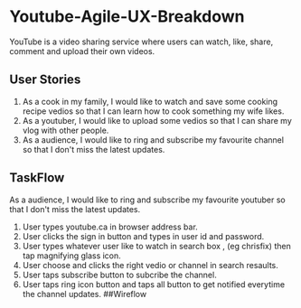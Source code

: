 # Youtube-Agile-UX-Breakdown
YouTube is a video sharing service where users can watch, like, share, comment and upload their own videos.

## User Stories
1. As a cook in my family, I would like to watch and save some cooking recipe vedios so that I can learn how to cook something my wife likes.
2. As a youtuber, I would like to upload some vedios so that I can share my vlog with other people.
3. As a audience, I would like to ring and subscribe my favourite channel so that I don't miss the latest updates.

## TaskFlow
 As a audience, I would like to ring and subscribe my favourite youtuber so that I don't miss the latest updates.
 1. User types youtube.ca in browser address bar.
 2. User clicks the sign in button and types in user id and password.
 3. User types whatever user like to watch in search box , (eg chrisfix) then tap magnifying glass icon.
 4. User choose and clicks the right vedio or channel in search resaults.
 5. User taps subscribe button to subcribe the channel.
 6. User taps ring icon button and taps all button to get notified everytime the channel updates.
 ##Wireflow
